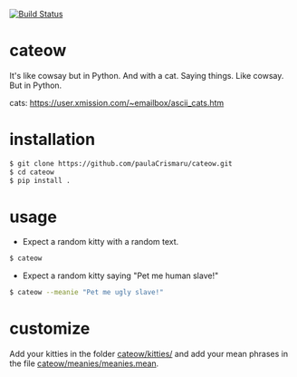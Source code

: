 [![Build Status](https://travis-ci.org/paulaCrismaru/cateow.svg?branch=master)](https://travis-ci.org/paulaCrismaru/cateow)
# cateow
It's like cowsay but in Python. And with a cat. Saying things. Like cowsay. But in Python.

cats: https://user.xmission.com/~emailbox/ascii_cats.htm

# installation
```sh
$ git clone https://github.com/paulaCrismaru/cateow.git
$ cd cateow
$ pip install .
```

# usage
- Expect a random kitty with a random text.
```sh
$ cateow
```
- Expect a random kitty saying "Pet me human slave!"
```sh
$ cateow --meanie "Pet me ugly slave!"
```

# customize
Add your kitties in the folder [cateow/kitties/](https://github.com/paulaCrismaru/cateow/tree/master/cateow/kitties) and add your mean phrases in the file [cateow/meanies/meanies.mean](https://github.com/paulaCrismaru/cateow/blob/master/cateow/meanies/meanies.mean).
